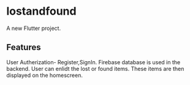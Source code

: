 # lostandfound

A new Flutter project.

## Features
User Autherization- Register,SignIn.
Firebase database is used in the backend.
User can enlidt the lost or found items.
These items are then displayed on the homescreen.

